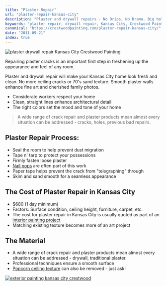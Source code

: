 ```yaml
---
title: "Plaster Repair"
url: "plaster-repair-kansas-city"
description: "Plaster and drywall repairs - No Drips, No Drama. Big holes or little dings - blended to almost invisible. Call today to learn about scheduling."
keywords: "plaster repair, drywall repair, Kansas City, Crestwood Painting"
canonical: "https://crestwoodpainting.com/plaster-repair-kansas-city/"
date: "2011-09-21"
index: true
---
```


![plaster drywall repair Kansas City Crestwood Painting](/images/Plaster-Repair-e1514494678849.jpg)

Repairing plaster cracks is an important first step in freshening up the appearance and feel of any room.

Plaster and drywall repair will make your Kansas City home look fresh and clean. No more ceiling cracks or 70's sand texture. Smooth plaster walls enhance fine art and cherished family photos.

- Considerate workers respect your home
- Clean, straight lines enhance architectural detail
- The right colors set the mood and tone of your home

> A wide range of crack repair and plaster products mean almost every situation can be addressed - cracks, holes, previous bad repairs.

## Plaster Repair Process:

- Seal the room to help prevent dust migration
- Tape n' tarp to protect your possessions
- Firmly fasten loose plaster
- [Nail pops](/nail-pops/) are often part of this work
- Paper tape helps prevent the crack from "telegraphing" through
- Skim and sand smooth for a seamless appearance

## The Cost of Plaster Repair in Kansas City

- $680 (1 day minimum)
- Factors: Surface condition, ceiling height, furniture, carpet, etc.
- The cost for plaster repair in Kansas City is usually quoted as part of an [interior painting project](/interior-painter-kansas-city/)
- Matching existing texture becomes more of an art project

## The Material

- A wide range of crack repair and plaster products mean almost every situation can be addressed - drywall, traditional plaster.
- Professional techniques ensure a smooth surface
- [Popcorn ceiling texture](/popcorn-ceiling-removal/) can also be removed - just ask!

[![exterior painting kansas city crestwood](/images/Alexis-Delaney.jpg)](/painter-reviews/)
